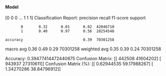 #### Model
[0 0 0 ... 1 1 1]
Classification Report:
              precision    recall  f1-score   support

           0       0.32      0.01      0.02  42046710
           1       0.40      0.97      0.56  28254548

    accuracy                           0.39  70301258
   macro avg       0.36      0.49      0.29  70301258
weighted avg       0.35      0.39      0.24  70301258

Accuracy: 0.39477414472440875
Confusion Matrix:
[[  442508 41604202]
 [  943937 27310611]]
Confusion Matrix (%):
[[ 0.62944535 59.17988267]
 [ 1.34270286 38.84796912]]
